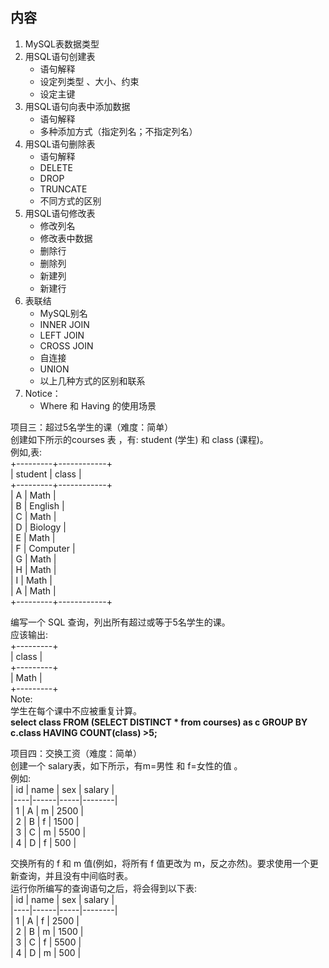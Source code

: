 ## 内容
1. MySQL表数据类型
2. 用SQL语句创建表
    - 语句解释
    - 设定列类型 、大小、约束
    - 设定主键
3. 用SQL语句向表中添加数据
    - 语句解释
    - 多种添加方式（指定列名；不指定列名）
4. 用SQL语句删除表
    - 语句解释
    - DELETE
    - DROP
    - TRUNCATE
    - 不同方式的区别
5. 用SQL语句修改表
    - 修改列名
    - 修改表中数据
    - 删除行
    - 删除列
    - 新建列
    - 新建行
6. 表联结
    - MySQL别名
    - INNER JOIN
    - LEFT JOIN
    - CROSS JOIN
    - 自连接
    - UNION
    - 以上几种方式的区别和联系
7. Notice：
    - Where 和 Having 的使用场景


项目三：超过5名学生的课（难度：简单）  
创建如下所示的courses 表 ，有: student (学生) 和 class (课程)。  
例如,表:  
+---------+------------+  
| student | class      |  
+---------+------------+  
| A       | Math       |  
| B       | English    |  
| C       | Math       |  
| D       | Biology    |  
| E       | Math       |  
| F       | Computer   |  
| G       | Math       |  
| H       | Math       |  
| I       | Math       |   
| A      | Math       |  
+---------+------------+  

编写一个 SQL 查询，列出所有超过或等于5名学生的课。  
应该输出:  
+---------+  
| class   |  
+---------+  
| Math    |  
+---------+  
Note:  
学生在每个课中不应被重复计算。  
**select class FROM (SELECT DISTINCT * from courses) as c GROUP BY c.class HAVING COUNT(class) >5;**  


项目四：交换工资（难度：简单）  
创建一个 salary表，如下所示，有m=男性 和 f=女性的值 。  
例如:  
| id | name | sex | salary |  
|----|------|-----|--------|  
| 1  | A    | m   | 2500   |  
| 2  | B    | f   | 1500   |  
| 3  | C    | m   | 5500   |  
| 4  | D    | f   | 500    |  

交换所有的 f 和 m 值(例如，将所有 f 值更改为 m，反之亦然)。要求使用一个更新查询，并且没有中间临时表。  
运行你所编写的查询语句之后，将会得到以下表:  
| id | name | sex | salary |  
|----|------|-----|--------|  
| 1  | A    | f  | 2500   |  
| 2  | B    | m   | 1500   |  
| 3  | C    | f   | 5500   |  
| 4  | D    | m   | 500    |  



